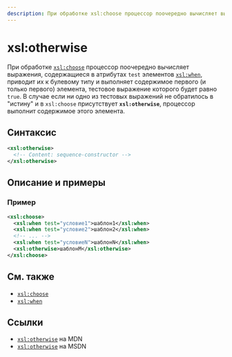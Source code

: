 ```yaml
---
description: При обработке xsl:choose процессор поочередно вычисляет выражения, содержащиеся в атрибутах test элементов xsl:when
---
```


# xsl:otherwise

При обработке [`xsl:choose`](xsl-choose.md) процессор поочередно вычисляет выражения, содержащиеся в атрибутах `test` элементов [`xsl:when`](xsl-when.md), приводит их к булевому типу и выполняет содержимое первого (и только первого) элемента, тестовое выражение которого будет равно `true`. В случае если ни одно из тестовых выражений не обратилось в "истину" и в `xsl:choose` присутствует **`xsl:otherwise`**, процессор выполнит содержимое этого элемента.

## Синтаксис

```xml
<xsl:otherwise>
  <!-- Content: sequence-constructor -->
</xsl:otherwise>
```

## Описание и примеры

### Пример

```xml
<xsl:choose>
  <xsl:when test="условие1">шаблон1</xsl:when>
  <xsl:when test="условие2">шаблон2</xsl:when>
  <!-- ... -->
  <xsl:when test="условиеN">шаблонN</xsl:when>
  <xsl:otherwise>шаблонМ</xsl:otherwise>
</xsl:choose>
```

## См. также

- [`xsl:choose`](xsl-choose.md)
- [`xsl:when`](xsl-when.md)

## Ссылки

- [`xsl:otherwise`](https://developer.mozilla.org/en/XSLT/otherwise) на MDN
- [`xsl:otherwise`](https://msdn.microsoft.com/en-us/library/ms256147.aspx) на MSDN
